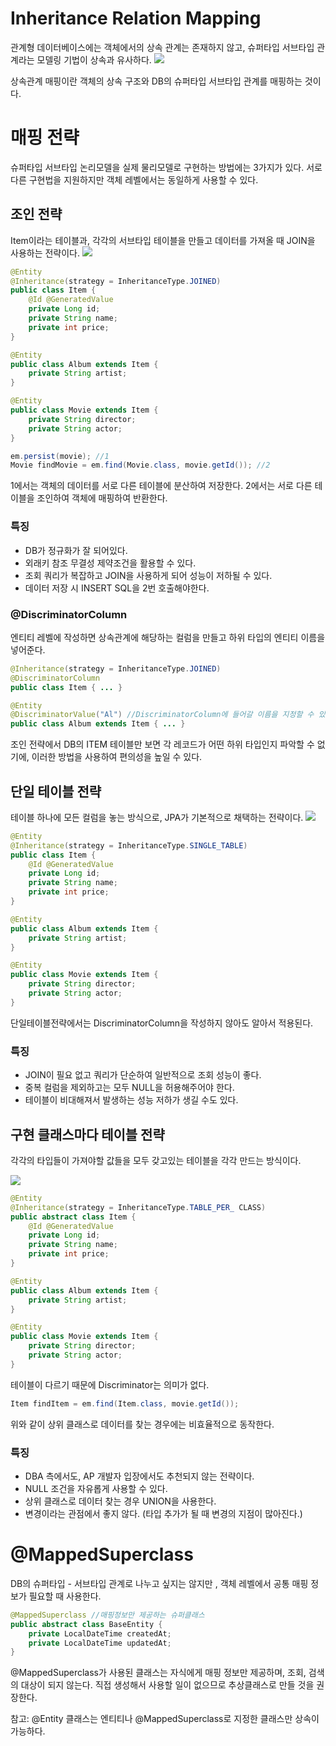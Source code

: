 # Inheritance Relation Mapping

관계형 데이터베이스에는 객체에서의 상속 관계는 존재하지 않고, 슈퍼타입 서브타입 관계라는 모델링 기법이 상속과 유사하다.
![](https://i.imgur.com/3n50fzZ.png)


상속관계 매핑이란 객체의 상속 구조와 DB의 슈퍼타입 서브타입 관계를 매핑하는 것이다.

# 매핑 전략
슈퍼타입 서브타입 논리모델을 실제 물리모델로 구현하는 방법에는 3가지가 있다. 서로다른 구현법을 지원하지만 객체 레벨에서는 동일하게 사용할 수 있다.
## 조인 전략
Item이라는 테이블과, 각각의 서브타입 테이블을 만들고 데이터를 가져올 때 JOIN을 사용하는 전략이다.
![](https://i.imgur.com/7zsOJ0w.png)

```java
@Entity
@Inheritance(strategy = InheritanceType.JOINED)
public class Item {
	@Id @GeneratedValue
	private Long id;
	private String name;
	private int price;
}

@Entity
public class Album extends Item {
	private String artist;
}

@Entity
public class Movie extends Item {
	private String director;
	private String actor;
}
```

```java
em.persist(movie); //1 
Movie findMovie = em.find(Movie.class, movie.getId()); //2
```
1에서는 객체의 데이터를 서로 다른 테이블에 분산하여 저장한다. 
2에서는 서로 다른 테이블을 조인하여 객체에 매핑하여 반환한다.

### 특징
* DB가 정규화가 잘 되어있다.
* 외래키 참조 무결성 제약조건을 활용할 수 있다.
* 조회 쿼리가 복잡하고 JOIN을 사용하게 되어 성능이 저하될 수 있다.
* 데이터 저장 시 INSERT SQL을 2번 호출해야한다.

### @DiscriminatorColumn
엔티티 레벨에 작성하면 상속관계에 해당하는 컬럼을 만들고 하위 타입의 엔티티 이름을 넣어준다.
```java
@Inheritance(strategy = InheritanceType.JOINED)
@DiscriminatorColumn
public class Item { ... }

@Entity
@DiscriminatorValue("Al") //DiscriminatorColumn에 들어갈 이름을 지정할 수 있다.
public class Album extends Item { ... }
```

조인 전략에서 DB의 ITEM 테이블만 보면 각 레코드가 어떤 하위 타입인지 파악할 수 없기에, 이러한 방법을 사용하여 편의성을 높일 수 있다.

## 단일 테이블 전략
테이블 하나에 모든 컬럼을 놓는 방식으로, JPA가 기본적으로 채택하는 전략이다.
![](https://i.imgur.com/azSxoQC.png)

```java
@Entity
@Inheritance(strategy = InheritanceType.SINGLE_TABLE)
public class Item {
	@Id @GeneratedValue
	private Long id;
	private String name;
	private int price;
}

@Entity
public class Album extends Item {
	private String artist;
}

@Entity
public class Movie extends Item {
	private String director;
	private String actor;
}
```

단일테이블전략에서는 DiscriminatorColumn을 작성하지 않아도 알아서 적용된다.

### 특징 
* JOIN이 필요 없고 쿼리가 단순하여 일반적으로 조회 성능이 좋다.
* 중복 컬럼을 제외하고는 모두 NULL을 허용해주어야 한다.
* 테이블이 비대해져서 발생하는 성능 저하가 생길 수도 있다.
## 구현 클래스마다 테이블 전략
각각의 타입들이 가져야할 값들을 모두 갖고있는 테이블을 각각 만드는 방식이다.

![](https://i.imgur.com/NT1eM7B.png)

```java
@Entity
@Inheritance(strategy = InheritanceType.TABLE_PER_ CLASS)
public abstract class Item { 
	@Id @GeneratedValue
	private Long id;
	private String name;
	private int price;
}

@Entity
public class Album extends Item {
	private String artist;
}

@Entity
public class Movie extends Item {
	private String director;
	private String actor;
}
```
테이블이 다르기 때문에 Discriminator는 의미가 없다.
```java
Item findItem = em.find(Item.class, movie.getId());
```
위와 같이 상위 클래스로 데이터를 찾는 경우에는 비효율적으로 동작한다.

### 특징
* DBA 측에서도, AP 개발자 입장에서도 추천되지 않는 전략이다.
* NULL 조건을 자유롭게 사용할 수 있다.
* 상위 클래스로 데이터 찾는 경우 UNION을 사용한다.
* 변경이라는 관점에서 좋지 않다. (타입 추가가 될 때 변경의 지점이 많아진다.)


# @MappedSuperclass

DB의 슈퍼타입 - 서브타입 관계로 나누고 싶지는 않지만 , 객체 레벨에서 공통 매핑 정보가 필요할 때 사용한다.

```java
@MappedSuperclass //매핑정보만 제공하는 슈퍼클래스
public abstract class BaseEntity {
	private LocalDateTime createdAt;
	private LocalDateTime updatedAt; 
}
```

@MappedSuperclass가 사용된 클래스는 자식에게 매핑 정보만 제공하며, 조회, 검색의 대상이 되지 않는다. 직접 생성해서 사용할 일이 없으므로 추상클래스로 만들 것을 권장한다.

참고: @Entity 클래스는 엔티티나 @MappedSuperclass로 지정한 클래스만 상속이 가능하다.



